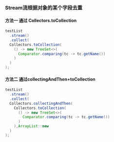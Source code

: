 ### Stream流根据对象的某个字段去重
#### 方法一 通过 Collectors.toCollection
```java
testList
  .stream()
  .collect(
  Collectors.toCollection(
    () -> new TreeSet<>(
      Comparator.comparing(tc -> tc.getName())
    )
  )
);
```
#### 方法二 通过collectingAndThen+toCollection
```java
testList
  .stream()
  .collect(
  Collectors.collectingAndThen(
    Collectors.toCollection(
      () -> new TreeSet<>(
        Comparator.comparing(tc -> tc.getName())
      )
    ),ArrayList::new
  )
);
```
